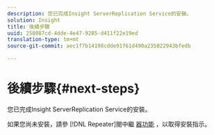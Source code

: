 ```yaml
---
description: 您已完成Insight ServerReplication Service的安裝。
solution: Insight
title: 後續步驟
uuid: 258087cd-4dde-4e47-9285-d411f22e19ed
translation-type: tm+mt
source-git-commit: aec1f7b14198cdde91f61d490a235022943bfedb

---
```



# 後續步驟{#next-steps}

您已完成Insight ServerReplication Service的安裝。

如果您尚未安裝，請參 [!DNL Repeater]閱中繼 [器功能](../../../home/c-inst-svr/c-rptr-fntly/c-rptr-fntly.md#concept-78613328ece345b2937cd6e43d7f31f2) ，以取得安裝指示。
